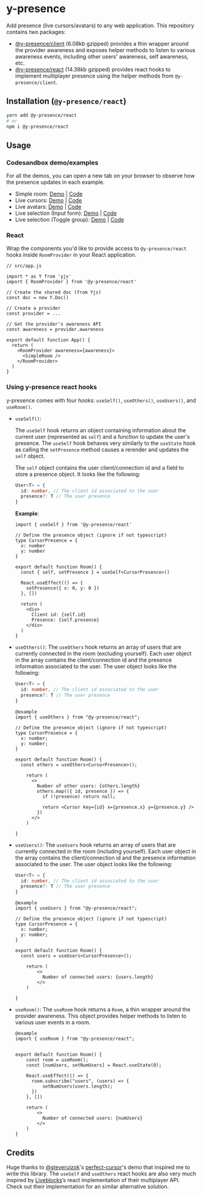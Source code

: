 # y-presence

Add presence (live cursors/avatars) to any web application. This repository contains two packages:

- [@y-presence/client](https://github.com/nimeshnayaju/y-presence/tree/main/packages/client) (6.08kb gzipped) provides a thin wrapper around the provider awareness and exposes helper methods to listen to various awareness events, including other users' awareness, self awareness, etc.
- [@y-presence/react](https://github.com/nimeshnayaju/y-presence/tree/main/packages/react) (14.38kb gzipped) provides react hooks to implement multiplayer presence using the helper methods from `@y-presence/client`.

## Installation (`@y-presence/react`)

```bash
yarn add @y-presence/react
# or
npm i @y-presence/react
```

## Usage

### Codesandbox demo/examples

For all the demos, you can open a new tab on your browser to observe how the presence updates in each example.

- Simple room: [Demo](https://7ll3u.csb.app/) | [Code](https://codesandbox.io/s/y-presence-demo-simple-room-7ll3u)
- Live cursors: [Demo](https://bj2p2.csb.app/) | [Code](https://codesandbox.io/s/y-presence-demo-live-cursors-bj2p2)
- Live avatars: [Demo](https://65xpc.csb.app/) | [Code](https://codesandbox.io/s/y-presence-demo-live-avatars-65xpc)
- Live selection (Input form): [Demo](https://5gmzw.csb.app/) | [Code](https://codesandbox.io/s/y-presence-demo-live-selections-5gmzw)
- Live selection (Toggle group): [Demo](https://5qp5w.csb.app/) | [Code](https://codesandbox.io/s/y-presence-demo-toggle-selection-5qp5w)

### React

Wrap the components you'd like to provide access to `@y-presence/react` hooks inside `RoomProvider` in your React application.

```tsx
// src/app.js

import * as Y from 'yjs'
import { RoomProvider } from '@y-presence/react'

// Create the shared doc (from Yjs)
const doc = new Y.Doc()

// Create a provider
const provider = ...

// Get the provider's awareness API
const awareness = provider.awareness

export default function App() {
  return (
    <RoomProvider awareness={awareness}>
      <SimpleRoom />
    </RoomProvider>
  )
}
```

### Using y-presence react hooks

y-presence comes with four hooks: `useSelf()`, `useOthers()`, `useUsers()`, and `useRoom()`.

- `useSelf()`:

  The `useSelf` hook returns an object containing information about the current user (represented as `self`) and a function to update the user's presence. The `useSelf` hook behaves very similarly to the `useState` hook as calling the `setPresence` method causes a rerender and updates the `self` object.

  The `self` object contains the user client/connection id and a field to store a presence object. It looks like the following:

  ```ts
  User<T> = {
    id: number, // The client id associated to the user
    presence?: T // The user presence
  }
  ```

  **Example**:

  ```tsx
  import { useSelf } from '@y-presence/react'

  // Define the presence object (ignore if not typescript)
  type CursorPresence = {
    x: number
    y: number
  }

  export default function Room() {
    const { self, setPresence } = useSelf<CursorPresence>()

    React.useEffect(() => {
      setPresence({ x: 0, y: 0 })
    }, [])

    return (
      <div>
        Client id: {self.id}
        Presence: {self.presence}
      </div>
    )
  }
  ```

- `useOthers()`:
  The `useOthers` hook returns an array of users that are currently connected in the room (excluding yourself). Each user object in the array contains the client/connection id and the presence information associated to the user. The user object looks like the following:

  ```ts
  User<T> = {
    id: number, // The client id associated to the user
    presence?: T // The user presence
  }
  ```

  ```tsx
  @example
  import { useOthers } from "@y-presence/react";

  // Define the presence object (ignore if not typescript)
  type CursorPresence = {
    x: number;
    y: number;
  }

  export default function Room() {
    const others = useOthers<CursorPresence>();

      return (
        <>
          Number of other users: {others.length}
          others.map(({ id, presence }) => {
            if (!presence) return null;

            return <Cursor key={id} x={presence.x} y={presence.y} />
          })
        </>
      )

  }

  ```

- `useUsers()`:
  The `useUsers` hook returns an array of users that are currently connected in the room (including yourself). Each user object in the array contains the client/connection id and the presence information associated to the user. The user object looks like the following:

  ```ts
  User<T> = {
    id: number, // The client id associated to the user
    presence?: T // The user presence
  }
  ```

  ```tsx
  @example
  import { useUsers } from "@y-presence/react";

  // Define the presence object (ignore if not typescript)
  type CursorPresence = {
    x: number;
    y: number;
  }

  export default function Room() {
    const users = useUsers<CursorPresence>();

      return (
          <>
            Number of connected users: {users.length}
          </>
      )

  }

  ```

- `useRoom()`:
  The `useRoom` hook returns a `Room`, a thin wrapper around the provider awareness. This object provides helper methods to listen to various user events in a room.

  ```tsx
  @example
  import { useRoom } from "@y-presence/react";


  export default function Room() {
      const room = useRoom();
      const [numUsers, setNumUsers] = React.useState(0);

      React.useEffect(() => {
        room.subscribe("users", (users) => {
            setNumUsers(users.length);
        })
      }, [])

      return (
          <>
            Number of connected users: {numUsers}
          </>
      )
  }
  ```

## Credits

Huge thanks to [@steveruizok](https://github.com/steveruizok)'s [perfect-cursor](https://codesandbox.io/s/u85tu)'s demo that inspired me to write this library. The `useSelf` and `useOthers` react hooks are also very much inspired by [Liveblocks](https://liveblocks.io/)’s react implementation of their multiplayer API. Check out their implementation for an similar alternative solution.
